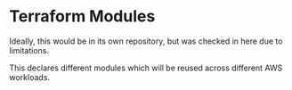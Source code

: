# Terraform Modules
Ideally, this would be in its own repository, but was checked in here due to limitations.

This declares different modules which will be reused across different AWS workloads.